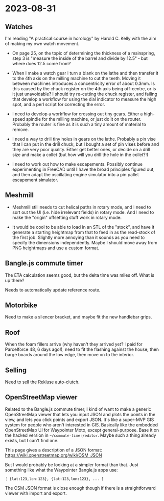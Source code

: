 # 2023-08-31

## Watches

I'm reading "A practical course in horology" by Harold C. Kelly with the aim
of making my own watch movement.

* On page 25, on the topic of determining the thickness of a mainspring,
step 3 is "measure the inside of the barrel and divide by 12.5" - but
where does 12.5 come from?

* When I make a watch gear I turn a blank on the lathe and then transfer it to
the 4th axis on the milling machine to cut the teeth. Moving it between machines
introduces a concentricity error of about 0.3mm. Is this caused by the chuck register on the 4th
axis being off-centre, or is it just unavoidable? I should try re-cutting the
chuck register, and failing that develop a workflow for using the dial indicator
to measure the high spot, and a perl script for correcting the error.

* I need to develop a workflow for crossing out tiny gears. Either a high-speed spindle
for the milling machine, or just do it on the router. Probably the router is fine as it
is such a tiny amount of material to remove.

* I need a way to drill tiny holes in gears on the lathe. Probably a pin vise that I can
put in the drill chuck, but I bought a set of pin vises before and they are very poor
quality. Either get better ones, or decide on a drill size and make a collet (but how
will you drill the hole in the collet?!)

* I need to work out how to make escapements. Possibly continue experimenting in FreeCAD
until I have the broad principles figured out, and then adapt the oscillating engine
simulator into a pin pallet escapement simulator.

## Meshmill

* Meshmill still needs to cut helical paths in rotary mode, and I need to sort out
the UI (i.e. hide irrelevant fields) in rotary mode. And I need to make the "origin"
offsetting stuff work in rotary mode.

* It would be cool to be able to load in an STL of the "stock", and have it generate a
starting heightmap from that to feed in as the read-stock of the first job. Slightly
more annoying than it sounds as you need to specify the dimensions independently. Maybe
I should move away from PNG heightmaps and use a custom format.

## Bangle.js commute timer

The ETA calculation seems good, but the delta time was miles off. What is up there?

Needs to automatically update reference route.

## Motorbike

Need to make a silencer bracket, and maybe fit the new handlebar grips.

## Roof

When the foam fillers arrive (why haven't they arrived yet? I paid for Parcelforce 48, 6 days ago!),
need to fit the flashing against the house, then barge boards around the low edge, then move on
to the interior.

## Selling

Need to sell the Rekluse auto-clutch.

## OpenStreetMap viewer

Related to the Bangle.js commute timer, I kind of want to make a generic OpenStreetMap viewer
that lets you input JSON and plots the points in the view, and lets you click points and export
JSON. It's like a super-MVP GIS system for people who aren't interested in GIS. Basically like
the embedded OpenStreetMap UI for Waypointer Moto, except general-purpose. Base it on
the hacked version in `~/commute-timer/editor`.
Maybe such a thing already exists, but I can't find one.

This page gives a description of a JSON format: https://wiki.openstreetmap.org/wiki/OSM_JSON

But I would probably be looking at a simpler format than that. Just something like what
the Waypointer Bangle.js apps use:

    [ {lat:123,lon:123}, {lat:123,lon:123}, ... ]

The OSM JSON format is close enough though if there is a straightforward viewer with import and export.
